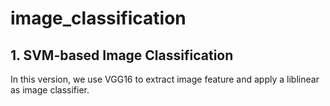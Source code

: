 # image_classification

## 1. SVM-based Image Classification
In this version, we use VGG16 to extract image feature and apply a liblinear as image classifier.

